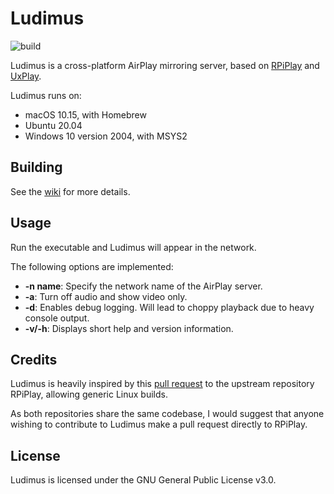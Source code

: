 # Ludimus

![build](https://github.com/wegank/ludimus/workflows/build/badge.svg)

Ludimus is a cross-platform AirPlay mirroring server, based on [RPiPlay](https://github.com/FD-/RPiPlay) and [UxPlay](https://github.com/antimof/UxPlay).

Ludimus runs on:

- macOS 10.15, with Homebrew
- Ubuntu 20.04
- Windows 10 version 2004, with MSYS2

## Building

See the [wiki](https://github.com/wegank/ludimus/wiki) for more details.

## Usage

Run the executable and Ludimus will appear in the network.

The following options are implemented:

- **-n name**: Specify the network name of the AirPlay server.
- **-a**: Turn off audio and show video only.
- **-d**: Enables debug logging. Will lead to choppy playback due to heavy console output.
- **-v/-h**: Displays short help and version information.

## Credits

Ludimus is heavily inspired by this [pull request](https://github.com/FD-/RPiPlay/pull/146) to the upstream repository RPiPlay, allowing generic Linux builds.

As both repositories share the same codebase, I would suggest that anyone wishing to contribute to Ludimus make a pull request directly to RPiPlay.

## License

Ludimus is licensed under the GNU General Public License v3.0.
